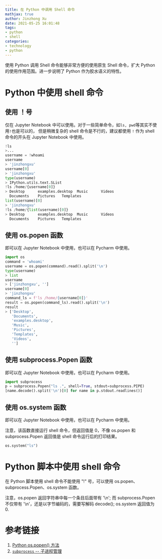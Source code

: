 ```yaml
---
title: 在 Python 中调用 Shell 命令
mathjax: true
author: Jinzhong Xu
date: 2021-05-25 16:01:48
tags:
- python
- shell
categories:
- technology
- python
---
```


使用 Python 调用 Shell 命令能够非常方便的使用原生 Shell 命令，扩大 Python 的使用作用范围。进一步说明了 Python 作为胶水语义的特性。

<!--more-->

# Python 中使用 shell 命令

## 使用 ！号

仅在 Jupyter Notebook 中可以使用。对于一些简单命令，如`ls, pwd`等其实不使用`!`也是可以的， 但是稍微复杂的 shell 命令是不行的，建议都使用 `!` 作为 shell 命令的开头在 Jupyter Notebook 中使用。

```python
!ls
>...
username = !whoami
username
> 'jinzhongxu'
username[0]
> 'jinzhongxu'
type(username)
> IPython.utils.text.SList
!ls /home/{username[0]}
> Desktop      examples.desktop	 Music	    Videos
  Documents    Pictures   Templates
list(username)[0]
> 'jinzhongxu'
!ls /home/{list(username)[0]}
> Desktop      examples.desktop	 Music	    Videos
  Documents    Pictures   Templates
```

## 使用 os.popen 函数

即可以在 Jupyter Notebook 中使用，也可以在 Pycharm 中使用。

```python
import os
command = 'whoami'
username = os.popen(command).read().split('\n')
type(username)
> list
username
> ['jinzhongxu', '']
username[0]
> 'jinzhongxu'
command_ls = f'ls /home/{username[0]}'
result = os.popen(command_ls).read().split('\n')
result
> ['Desktop',
   'Documents',
   'examples.desktop',
   'Music',
   'Pictures',
   'Templates',
   'Videos',
   '']
```

## 使用 subprocess.Popen 函数

即可以在 Jupyter Notebook 中使用，也可以在 Pycharm 中使用。

```python
import subprocess
p = subprocess.Popen("ls .", shell=True, stdout=subprocess.PIPE)
[name.decode().split('\n')[0] for name in p.stdout.readlines()]
```

## 使用 os.system 函数

即可以在 Jupyter Notebook 中使用，也可以在 Pycharm 中使用。

注意，该函数直接运行 shell 命令，但返回值是 0，不像 os.popen 和 subprocess.Popen 返回值是 shell 命令运行后的打印结果。

```python
os.system("ls")
```

# Python 脚本中使用 shell 命令

在 Python 脚本使用 shell 命令不能使用 "!" 号，可以使用 os.popen、subprocess.Popen、os.system 函数。

注意，os.popen 返回字符串中每一个条目后面带有 '\n'; 而 subprocess.Popen 不仅带有 '\n'，还是以字节编码的，需要写解码 decode(); os.system 返回值为 0.

# 参考链接

1. [Python os.popen() 方法](https://cloud.tencent.com/developer/article/1486996)
2. [`subprocess` -- 子进程管理](https://docs.python.org/zh-cn/3/library/subprocess.html)
